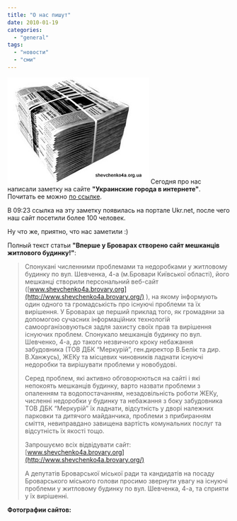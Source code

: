 ```yaml
---
title: "О нас пишут"
date: 2010-01-19
categories: 
  - "general"
tags: 
  - "новости"
  - "сми"
---
```


![О нас пишут](/wp-content/uploads/2010/01/1244722497_qazet.jpg "О нас пишут") Сегодня про нас написали заметку на сайте **"Украинские города в интернете"**. Почитать ее можно [по ссылке](http://www.cityukraine.info/index.php?citynews=36139).

В 09:23 ссылка на эту заметку появилась на портале Ukr.net, после чего наш сайт посетили более 100 человек.

Ну что же, приятно, что нас заметили :)

<!--more-->

Полный текст статьи **"Вперше у Броварах створено сайт мешканців житлового будинку!"**:

> Спонукані численними проблемами та недоробками у житловому будинку по вул. Шевченка, 4-а (м.Бровари Київської області), його мешканці створили персональний веб-сайт ([www.shevchenko4a.brovary.org](http://www.shevchenko4a.brovary.org/) ), на якому інформують один одного та громадськість про існуючі проблеми та їх вирішення. У Броварах це перший приклад того, як громадяни за допомогою сучасних інформаційних технологій самоорганізовуються задля захисту своїх прав та вирішення існуючих проблем. Спонукало мешканців будинку по вул. Шевченко, 4-а, до такого незвичного кроку небажання забудовника (ТОВ ДБК “Меркурій”, ген.директор В.Белік та дир. В.Ханжусь), ЖЕКу та місцевих чиновників ладнати існуючі недоробки та вирішувати проблеми у новобудові.
> 
> Серед проблем, які активно обговорюються на сайті і які непокоять мешканців будинку, варто назвати проблеми з опаленням та водопостачанням, незадовільність роботи ЖЕКу, численні недоробки у будинку та небажання з боку забудовника ТОВ ДБК “Меркурій” їх ладнати, відсутність у дворі належних парковки та дитячого майданчика, проблеми з прибиранням сміття, невиправдано завищена вартість комунальних послуг та відсутність їх якості тощо.
> 
> Запрошуємо всіх відвідувати сайт: [www.shevchenko4a.brovary.org](http://www.shevchenko4a.brovary.org/)  
> 
> А депутатів Броварської міської ради та кандидатів на посаду Броварського міського голови просимо звернути увагу на існуючі проблеми у житловому будинку по вул. Шевченка, 4-а, та сприяти у їх вирішенні.

**Фотографии сайтов:** 

<script type="text/javascript">$(document).ready(function() { $("#container").pwi({ username: 'shevchenko4a.brovary.org', mode: 'album', album: 'AboutUs', thumbSize: 144, showAlbumDescription: false, showPhotoDate: false }); });</script>
